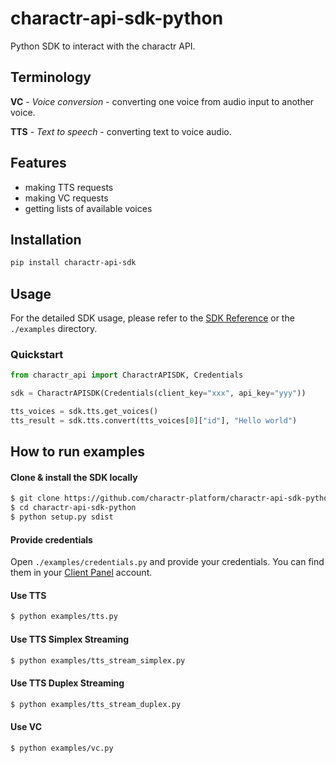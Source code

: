 # charactr-api-sdk-python

Python SDK to interact with the charactr API.

## Terminology
**VC** - *Voice conversion* - converting one voice from audio input to another voice.

**TTS** - *Text to speech* - converting text to voice audio.

## Features
- making TTS requests
- making VC requests
- getting lists of available voices

## Installation
```bash
pip install charactr-api-sdk
```

## Usage
For the detailed SDK usage, please refer to the [SDK Reference](https://docs.api.charactr.com/reference/python) or the `./examples` directory.

### Quickstart

```python
from charactr_api import CharactrAPISDK, Credentials

sdk = CharactrAPISDK(Credentials(client_key="xxx", api_key="yyy"))

tts_voices = sdk.tts.get_voices()
tts_result = sdk.tts.convert(tts_voices[0]["id"], "Hello world")
```

## How to run examples

#### Clone & install the SDK locally
```bash
$ git clone https://github.com/charactr-platform/charactr-api-sdk-python
$ cd charactr-api-sdk-python
$ python setup.py sdist
```

#### Provide credentials
Open `./examples/credentials.py` and provide your credentials. You can find them in your [Client Panel](https://api.charactr.com) account.

#### Use TTS
```bash
$ python examples/tts.py
```

#### Use TTS Simplex Streaming
```bash
$ python examples/tts_stream_simplex.py
```

#### Use TTS Duplex Streaming
```bash
$ python examples/tts_stream_duplex.py
```

#### Use VC
```bash
$ python examples/vc.py
```
